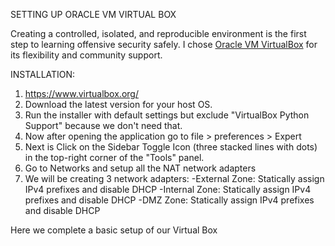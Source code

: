 SETTING UP ORACLE VM VIRTUAL BOX 

Creating a controlled, isolated, and reproducible environment is the first step to learning offensive security safely. I chose [Oracle VM VirtualBox](https://www.virtualbox.org/) for its flexibility and community support.

INSTALLATION:
1. https://www.virtualbox.org/
2. Download the latest version for your host OS.
3. Run the installer with default settings but exclude "VirtualBox Python Support" because we don't need that.
4. Now after opening the application go to file > preferences > Expert
5. Next is Click on the Sidebar Toggle Icon (three stacked lines with dots) in the top-right corner of the "Tools" panel.
6. Go to Networks and setup all the NAT network adapters
7. We will be creating 3 network adapters:
   -External Zone: Statically assign IPv4 prefixes and disable DHCP
   -Internal Zone: Statically assign IPv4 prefixes and disable DHCP
   -DMZ Zone: Statically assign IPv4 prefixes and disable DHCP

Here we complete a basic setup of our Virtual Box 
